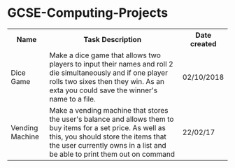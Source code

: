 # GCSE-Computing-Projects
<table>
  <tr>
    <th>Name</th>
    <th>Task Description</th>
    <th>Date created</th>
  </tr>
  <tr>
    <td>Dice Game</td>
    <td>Make a dice game that allows two players to input their names and roll 2 die simultaneously and if one player rolls two sixes then they win. As an exta you could save the winner's name to a file.</td>
    <td>02/10/2018</td>
  </tr>
  <tr>
    <td>Vending Machine</td>
    <td>Make a vending machine that stores the user's balance and allows them to buy items for a set price. As well as this, you should store the items that the user currently owns in a list and be able to print them out on command</td>
    <td>22/02/17</td>
  </tr>
  
